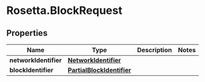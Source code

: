 # Rosetta.BlockRequest

## Properties

Name | Type | Description | Notes
------------ | ------------- | ------------- | -------------
**networkIdentifier** | [**NetworkIdentifier**](NetworkIdentifier.md) |  | 
**blockIdentifier** | [**PartialBlockIdentifier**](PartialBlockIdentifier.md) |  | 


